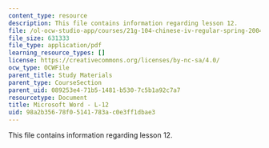 ```yaml
---
content_type: resource
description: This file contains information regarding lesson 12.
file: /ol-ocw-studio-app/courses/21g-104-chinese-iv-regular-spring-2004/98a2b35678f05141783ac0e3ff1dbae3_MIT21G_104S04_L12.pdf
file_size: 631333
file_type: application/pdf
learning_resource_types: []
license: https://creativecommons.org/licenses/by-nc-sa/4.0/
ocw_type: OCWFile
parent_title: Study Materials
parent_type: CourseSection
parent_uid: 089253e4-71b5-1481-b530-7c5b1a92c7a7
resourcetype: Document
title: Microsoft Word - L-12
uid: 98a2b356-78f0-5141-783a-c0e3ff1dbae3
---
```

This file contains information regarding lesson 12.